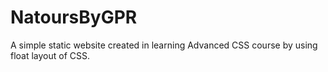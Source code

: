 # NatoursByGPR

A simple static website created in learning Advanced CSS course by using float layout of CSS.
